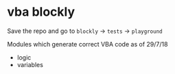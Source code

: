 # vba blockly

Save the repo and go to `blockly` -> `tests` -> `playground`

Modules which generate correct VBA code as of 29/7/18
- logic
- variables
